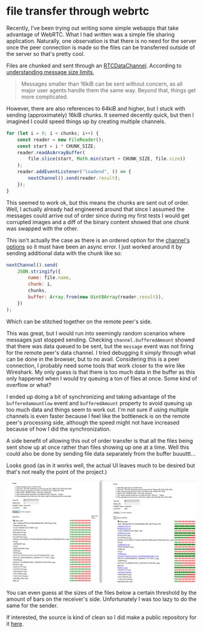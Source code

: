 # file transfer through webrtc

Recently, I've been trying out writing some simple webapps that take advantage
of WebRTC. What I had written was a simple file sharing application. Naturally,
one observation is that there is no need for the server once the peer connection
is made so the files can be transferred outside of the server so that's pretty
cool.

Files are chunked and sent through an
[RTCDataChannel](https://developer.mozilla.org/en-US/docs/Web/API/RTCDataChannel).
According to
[understanding message size limits](https://developer.mozilla.org/en-US/docs/Web/API/WebRTC_API/Using_data_channels#Understanding____message_size_limits),

> Messages smaller than 16kiB can be sent without concern, as all major user
> agents handle them the same way. Beyond that, things get more complicated.

However, there are also references to 64kiB and higher, but I stuck with sending
(approximately) 16kiB chunks. It seemed decently quick, but then I imagined I
could speed things up by creating multiple channels.

```js
for (let i = 0; i < chunks; i++) {
	const reader = new FileReader();
	const start = i * CHUNK_SIZE;
	reader.readAsArrayBuffer(
		file.slice(start, Math.min(start + CHUNK_SIZE, file.size))
	);
	reader.addEventListener("loadend", () => {
		nextChannel().send(reader.result);
	});
}
```

This seemed to work ok, but this means the chunks are sent out of order. Well, I
actually already had engineered around that since I assumed the messages could
arrive out of order since during my first tests I would get corrupted images and
a diff of the binary content showed that one chunk was swapped with the other.

This isn't actually the case as there is an ordered option for the
[channel's options](https://developer.mozilla.org/en-US/docs/Web/API/RTCPeerConnection/createDataChannel#rtcdatachannelinit_dictionary)
so it must have been an async error. I just worked around it by sending
additional data with the chunk like so:

```js
nextChannel().send(
	JSON.stringify({
		name: file.name,
		chunk: i,
		chunks,
		buffer: Array.from(new Uint8Array(reader.result)),
	})
);
```

Which can be stitched together on the remote peer's side.

This was great, but I would run into seemingly random scenarios where messages
just stopped sending. Checking `channel.bufferedAmount` showed that there was
data queued to be sent, but the `message` event was not firing for the remote
peer's data channel. I tried debugging it simply through what can be done in the
browser, but to no avail. Considering this is a peer connection, I probably need
some tools that work closer to the wire like Wireshark. My only guess is that
there is too much data in the buffer as this only happened when I would try
queuing a ton of files at once. Some kind of overflow or what?

I ended up doing a bit of synchronizing and taking advantage of the
`bufferedamountlow` event and `bufferedAmount` property to avoid queuing up too
much data and things seem to work out. I'm not sure if using multiple channels
is even faster because I feel like the bottleneck is on the remote peer's
processing side, although the speed might not have increased because of how I
did the synchronization.

A side benefit of allowing this out of order transfer is that all the files
being sent show up at once rather than files showing up one at a time. Well this
could also be done by sending file data separately from the buffer buuuttt...

Looks good (as in it works well, the actual UI leaves much to be desired but
that's not really the point of the project.)

![file-transfer](/blobs/28/file-transfer.png)

You can even guess at the sizes of the files below a certain threshold by the
amount of bars on the receiver's side. Unfortunately I was too lazy to do the
same for the sender.

If interested, the source is kind of clean so I did make a public repository for
it [here](https://github.com/rei2hu/peer).
